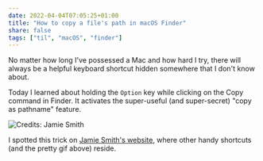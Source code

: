 ```yaml
---
date: 2022-04-04T07:05:25+01:00
title: "How to copy a file's path in macOS Finder"
share: false
tags: ["til", "macOS", "finder"]
---
```

No matter how long I've possessed a Mac and how hard I try, there will always
be a helpful keyboard shortcut hidden somewhere that I don't know about.

Today I learned about holding the `Option` key while clicking on the Copy
command in Finder. It activates the super-useful (and super-secret) "copy as
pathname" feature.

![Credits: Jamie Smith](/images/finder-menu-option.gif)

I spotted this trick on [Jamie Smith's website][1], where other handy shortcuts
(and the pretty gif above) reside.



 [1]: https://www.jamieonkeys.dev/posts/keyboard-shortcuts/
 [rss]: https://nicolaiarocci.com/index.xml
 [tw]: http://twitter.com/nicolaiarocci
 [nl]: https://buttondown.email/nicolaiarocci
